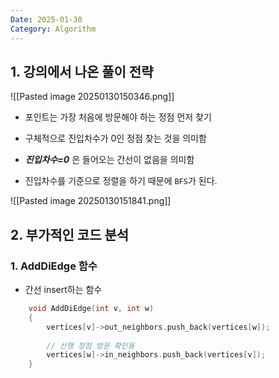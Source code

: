 ```yaml
---
Date: 2025-01-30
Category: Algorithm
---
```

## 1. 강의에서 나온 풀이 전략

![[Pasted image 20250130150346.png]]

- 포인트는 가장 처음에 방문해야 하는 정점 먼저 찾기
- 구체적으로 진입차수가 0인 정점 찾는 것을 의미함
- ___진입차수=0___ 은 들어오는 간선이 없음을 의미함


- 진입차수를 기준으로 정렬을 하기 때문에 `BFS`가 된다.
 
![[Pasted image 20250130151841.png]]



## 2. 부가적인 코드 분석

### 1. AddDiEdge 함수
- 간선 insert하는 함수
```cpp
	void AddDiEdge(int v, int w)
	{
		vertices[v]->out_neighbors.push_back(vertices[w]);
		
		// 선행 정점 방문 확인용
		vertices[w]->in_neighbors.push_back(vertices[v]); 
	}
```
